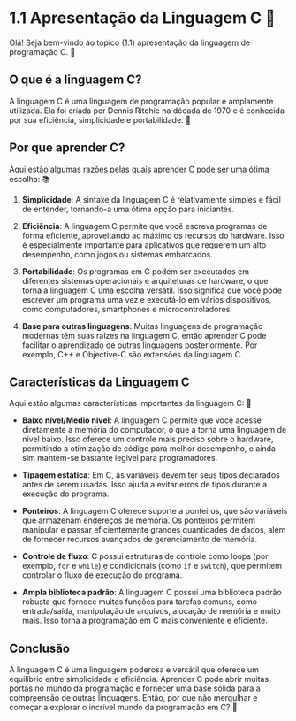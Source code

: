 # 1.1 Apresentação da Linguagem C 🚀

Olá! Seja bem-vindo ào topico (1.1) apresentação da linguagem de programação C. 🎉

## O que é a linguagem C?

A linguagem C é uma linguagem de programação popular e amplamente utilizada. Ela foi criada por Dennis Ritchie na década de 1970 e é conhecida por sua eficiência, simplicidade e portabilidade. 💪

## Por que aprender C?

Aqui estão algumas razões pelas quais aprender C pode ser uma ótima escolha: 📚

1. **Simplicidade**: A sintaxe da linguagem C é relativamente simples e fácil de entender, tornando-a uma ótima opção para iniciantes.

2. **Eficiência**: A linguagem C permite que você escreva programas de forma eficiente, aproveitando ao máximo os recursos do hardware. Isso é especialmente importante para aplicativos que requerem um alto desempenho, como jogos ou sistemas embarcados.

3. **Portabilidade**: Os programas em C podem ser executados em diferentes sistemas operacionais e arquiteturas de hardware, o que torna a linguagem C uma escolha versátil. Isso significa que você pode escrever um programa uma vez e executá-lo em vários dispositivos, como computadores, smartphones e microcontroladores.

4. **Base para outras linguagens**: Muitas linguagens de programação modernas têm suas raízes na linguagem C, então aprender C pode facilitar o aprendizado de outras linguagens posteriormente. Por exemplo, C++ e Objective-C são extensões da linguagem C.

## Características da Linguagem C

Aqui estão algumas características importantes da linguagem C: 📝

- **Baixo nível/Medio nivel**: A linguagem C permite que você acesse diretamente a memória do computador, o que a torna uma linguagem de nível baixo. Isso oferece um controle mais preciso sobre o hardware, permitindo a otimização de código para melhor desempenho, e ainda sim mantem-se bastante legivel para
programadores.

- **Tipagem estática**: Em C, as variáveis devem ter seus tipos declarados antes de serem usadas. Isso ajuda a evitar erros de tipos durante a execução do programa.

- **Ponteiros**: A linguagem C oferece suporte a ponteiros, que são variáveis que armazenam endereços de memória. Os ponteiros permitem manipular e passar eficientemente grandes quantidades de dados, além de fornecer recursos avançados de gerenciamento de memória.

- **Controle de fluxo**: C possui estruturas de controle como loops (por exemplo, `for` e `while`) e condicionais (como `if` e `switch`), que permitem controlar o fluxo de execução do programa.

- **Ampla biblioteca padrão**: A linguagem C possui uma biblioteca padrão robusta que fornece muitas funções para tarefas comuns, como entrada/saída, manipulação de arquivos, alocação de memória e muito mais. Isso torna a programação em C mais conveniente e eficiente.

## Conclusão

A linguagem C é uma linguagem poderosa e versátil que oferece um equilíbrio entre simplicidade e eficiência. Aprender C pode abrir muitas portas no mundo da programação e fornecer uma base sólida para a compreensão de outras linguagens. Então, por que não mergulhar e começar a explorar o incrível mundo da programação em C? 🌟
